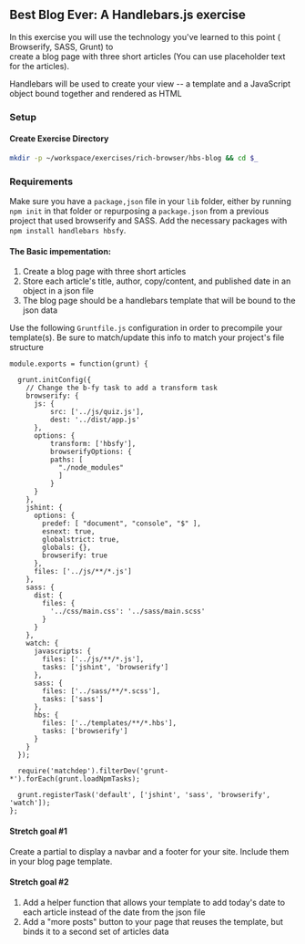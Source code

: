 ## Best Blog Ever: A Handlebars.js exercise 

In this exercise you will use the technology you've learned to this point ( Browserify, SASS, Grunt) to  
create a blog page with three short articles (You can use placeholder text for the articles).  

Handlebars will be used to create your view -- a template and a JavaScript object bound together and rendered as HTML

### Setup

#### Create Exercise Directory

```bash
mkdir -p ~/workspace/exercises/rich-browser/hbs-blog && cd $_
```

### Requirements

Make sure you have a `package,json` file in your `lib` folder, either by running `npm init` in that folder or repurposing a `package.json` from a previous project that used browserify and SASS. Add the necessary packages with  
`npm install handlebars hbsfy`.  

#### The Basic impementation:
1. Create a blog page with three short articles
1. Store each article's title, author, copy/content, and published date in an object in a json file
1. The blog page should be a handlebars template that will be bound to the json data

Use the following `Gruntfile.js` configuration in order to precompile your template(s). Be sure to match/update this info to match your project's file structure

```
module.exports = function(grunt) {

  grunt.initConfig({
    // Change the b-fy task to add a transform task
    browserify: {
      js: {
          src: ['../js/quiz.js'],
          dest: '../dist/app.js'
      },
      options: {
          transform: ['hbsfy'],
          browserifyOptions: {
          paths: [
            "./node_modules"
            ]
          }
      }
    },
    jshint: {
      options: {
        predef: [ "document", "console", "$" ],
        esnext: true,
        globalstrict: true,
        globals: {},
        browserify: true
      },
      files: ['../js/**/*.js']
    },
    sass: {
      dist: {
        files: {
          '../css/main.css': '../sass/main.scss'
        }
      }
    },
    watch: {
      javascripts: {
        files: ['../js/**/*.js'],
        tasks: ['jshint', 'browserify']
      },
      sass: {
        files: ['../sass/**/*.scss'],
        tasks: ['sass']
      },
      hbs: {
        files: ['../templates/**/*.hbs'],
        tasks: ['browserify']
      }
    }
  });

  require('matchdep').filterDev('grunt-*').forEach(grunt.loadNpmTasks);

  grunt.registerTask('default', ['jshint', 'sass', 'browserify', 'watch']);
};
```

#### Stretch goal #1  
Create a partial to display a navbar and a footer for your site. Include them in your blog page template.

#### Stretch goal #2
1. Add a helper function that allows your template to add today's date to each article instead of the date from the json file
1. Add a "more posts" button to your page that reuses the template, but binds it to a second set of articles data
